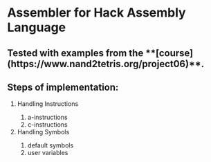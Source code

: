 <h1>Assembler for Hack Assembly Language</h1>
<h2>Tested with examples from the **[course](https://www.nand2tetris.org/project06)**.</h2>
<h2>Steps of implementation:</h2>
<ol>
<li>Handling Instructions</li>
  <ol> 
    <li>a-instructions</li>
    <li>c-instructions</li>
  </ol>
<li>Handling Symbols</li>
  <ol>
    <li>default symbols</li>
    <li>user variables</li>
</ol>


